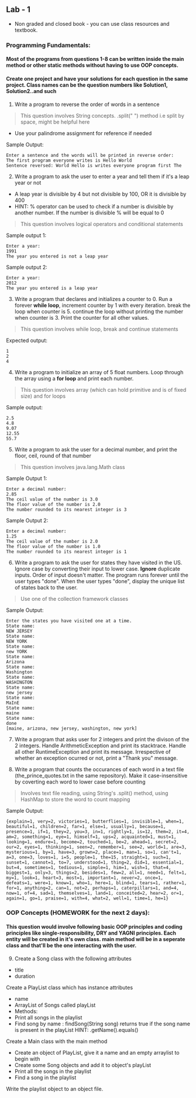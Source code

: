 ## Lab - 1
- Non graded and closed book - you can use class resources and textbook. 
### Programming Fundamentals:
#### Most of the programs from questions 1-8 can be written inside the main method or other static methods without having to use OOP concepts.
#### Create one project and have your solutions for each question in the same project. Class names can be the question numbers like Solution1, Solution2..and such

1. Write a program to reverse the order of words in a sentence
> This question involves String concepts. .split(" ") method i.e split by space, might be helpful here
- Use your palindrome assignment for reference if needed

Sample Output: 
```
Enter a sentence and the words will be printed in reverse order:
The first program everyone writes is Hello World
Sentence reversed: World Hello is writes everyone program first The 
```

2. Write a program to ask the user to enter a year and tell them if it's a leap year or not
- A leap year is divisible by 4 but not divisible by 100, OR it is divisible by 400
- HINT: % operator can be used to check if a number is divisible by another number. If the number is divisible % will be equal to 0
>This question involves logical operators and conditional statements

Sample output 1:
```
Enter a year: 
1991
The year you entered is not a leap year
```
Sample output 2:
```
Enter a year: 
2012
The year you entered is a leap year
```

3. Write a program that declares and initializes a counter to 0. Run a forever **while loop**, increment counter by 1 with every iteration. break the loop when counter is 5. continue the loop without printing the number when counter is 3. Print the counter for all other values.
>This question involves while loop, break and continue statements

Expected output:
```
1
2
4
```

4. Write a program to initialize an array of 5 float numbers. Loop through the array using a **for loop** and print each number.
>This question involves array (which can hold primitive and is of fixed size) and for loops 

Sample output:

```
2.5
4.8
9.07
12.55
55.7
```

5. Write a program to ask the user for a decimal number, and print the floor, ceil, round of that number
>This question involves java.lang.Math class

Sample Output 1:
```
Enter a decimal number:
2.85
The ceil value of the number is 3.0
The floor value of the number is 2.0
The number rounded to its nearest integer is 3
```

Sample Output 2:
```
Enter a decimal number:
1.25
The ceil value of the number is 2.0
The floor value of the number is 1.0
The number rounded to its nearest integer is 1
```

6. Write a program to ask the user for states they have visited in the US. Ignore case by converting their input to lower case. **Ignore** duplicate inputs. Order of input doesn't matter. The program runs forever until the user types "done". When the user types "done", display the unique list of states back to the user.
>Use one of the collection framework classes

Sample Output:
```
Enter the states you have visited one at a time.
State name: 
NEW JERSEY
State name: 
NEW YORK
State name: 
new YORK
State name: 
Arizona
State name: 
Washington
State name: 
WASHINGTON
State name: 
new jersey
State name: 
MaInE
State name: 
maine
State name: 
done
[maine, arizona, new jersey, washington, new york]
```

7. Write a program that asks user for 2 integers and print the divison of the 2 integers. Handle ArithmeticException and print its stacktrace. Handle all other RuntimeException and print its message. Irrespective of whether an exception ocurred or not, print a "Thank you" message. 

8. Write a program that counts the occurances of each word in a text file (the_prince_quotes.txt in the same repository). Make it case-insensitive by coverting each word to lower case before counting
>Involves text file reading, using String's .split() method, using HashMap to store the word to count mapping

Sample Output:
```
{explain=1, very=2, victories=1, butterflies=1, invisible=1, when=1, beautiful=1, children=2, far=1, else=1, usually=1, because=1, presence=1, if=1, they=2, you=3, in=1, rightly=1, is=12, them=2, it=4, am=2, something=1, eye=1, himself=1, ups=2, acquainted=1, must=1, looking=1, endure=1, become=2, touched=1, be=2, ahead=1, secret=2, our=2, eyes=1, thinking=1, seen=2, remember=1, see=2, world=1, are=3, mysterious=1, by=1, have=3, grown=2, place=1, man=1, so=1, can't=1, a=3, one=3, loves=1, i=5, people=1, the=15, straight=1, such=1, sunset=1, cannot=1, to=7, understood=1, thing=2, did=1, essential=1, but=4, sometimes=1, tedious=1, simple=1, him=1, wish=1, that=4, biggest=1, only=3, things=2, besides=1, few=2, all=1, need=1, felt=1, my=1, look=1, heart=3, most=1, important=1, never=2, once=1, defeats=1, were=1, know=1, who=1, here=1, blind=1, tears=1, rather=1, for=1, anything=2, can=1, not=2, perhaps=1, caterpillars=1, and=4, now=1, of=4, sad=1, themselves=1, land=1, conceited=2, hear=2, or=1, again=1, go=1, praise=1, with=4, what=2, well=1, time=1, he=1}
```

### OOP Concepts (HOMEWORK for the next 2 days):
#### This question would involve following basic OOP principles and coding principles like single-responsibility, DRY and YAGNI principles. Each entity will be created in it's own class. main method will be in a seperate class and that'll be the one interacting with the user.

9. Create a Song class with the following attributes

* title
* duration

Create a PlayList class which has instance attributes
* name
* ArrayList of Songs called playList
* Methods:
* Print all songs in the playlist
* Find song by name : findSong(String song) returns true if the song name is present in the playList
HINT: .getName().equals()

Create a Main class with the main method
* Create an object of PlayList, give it a name and an empty arraylist to begin with
* Create some Song objects and add it to object's playList
* Print all the songs in the playlist
* Find a song in the playlist

Write the playlist object to an object file.
